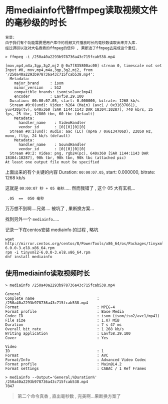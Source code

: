 # 用mediainfo代替ffmpeg读取视频文件的毫秒级的时长


    背景:
    由于我们有个功能需要把用户库中的视频文件播放时长的毫秒数读取出来并入库.
    经过调研以及对大名鼎鼎的ffmpeg的信仰 , 果断选了ffmpeg去完成这个重任.
    
```shell
> ffmpeg -i /250a40a2293b978736a43c715fcab538.mp4

[mov,mp4,m4a,3gp,3g2,mj2 @ 0x7f835800ac00] stream 0, timescale not set
Input #0, mov,mp4,m4a,3gp,3g2,mj2, from '/250a40a2293b978736a43c715fcab538.mp4':
  Metadata:
    major_brand     : isom
    minor_version   : 512
    compatible_brands: isomiso2avc1mp41
    encoder         : Lavf58.29.100
  Duration: 00:00:07.05, start: 0.000000, bitrate: 1268 kb/s
  Stream #0:0(und): Video: h264 (Main) (avc1 / 0x31637661), yuv420p(tv), 640x360 [SAR 1144:1143 DAR 18304:10287], 740 kb/s, 25 fps, 25 tbr, 12800 tbn, 60 tbc (default)
    Metadata:
      handler_name    : VideoHandler
      vendor_id       : [0][0][0][0]
  Stream #0:1(und): Audio: aac (LC) (mp4a / 0x6134706D), 22050 Hz, mono, fltp, 24 kb/s (default)
    Metadata:
      handler_name    : SoundHandler
      vendor_id       : [0][0][0][0]
  Stream #0:2: Video: png, rgb24(pc), 640x360 [SAR 1144:1143 DAR 18304:10287], 90k tbr, 90k tbn, 90k tbc (attached pic)
At least one output file must be specified
```

上面出来的有个关键的内容 Duration: `00:00:07.05`, start: 0.000000, bitrate: 1268 kb/s

这就是 `00:00:07 秒 + 05 毫秒`.....
然而我错了 , 这个 05 大有玄机... 
```
 .05  ==  050 毫秒
```

万万想不到啊....兄弟.... 被坑了 , 果断换方案...

找到另外一个 `mediainfo`.....

记录一下在centos安装 mediainfo 的过程 , 略坑
```shell
wget http://mirror.centos.org/centos/8/PowerTools/x86_64/os/Packages/tinyxml2-6.0.0-3.el8.x86_64.rpm
rpm -i tinyxml2-6.0.0-3.el8.x86_64.rpm
dnf install mediainfo
```

## 使用mediainfo读取视频时长
```shell
> mediainfo /250a40a2293b978736a43c715fcab538.mp4

General
Complete name                            : /250a40a2293b978736a43c715fcab538.mp4
Format                                   : MPEG-4
Format profile                           : Base Media
Codec ID                                 : isom (isom/iso2/avc1/mp41)
File size                                : 1.07 MiB
Duration                                 : 7 s 47 ms
Overall bit rate                         : 1 268 kb/s
Writing application                      : Lavf58.29.100
Cover                                    : Yes

Video
ID                                       : 1
Format                                   : AVC
Format/Info                              : Advanced Video Codec
Format profile                           : Main@L4.2
Format settings                          : CABAC / 1 Ref Frames

> mediainfo --Output='General;%Duration%' /250a40a2293b978736a43c715fcab538.mp4
7047
```

> 第二个命令真香 , 直出毫秒数 , 完美啊...果断换方案了

